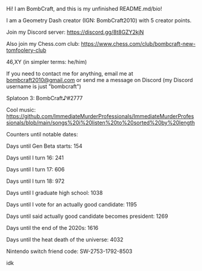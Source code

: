 Hi! I am BombCraft, and this is my unfinished README.md/bio!

I am a Geometry Dash creator (IGN: BombCraft2010) with 5 creator points.

Join my Discord server: https://discord.gg/8t8GZY2kjN

Also join my Chess.com club: https://www.chess.com/club/bombcraft-new-tomfoolery-club

46,XY (in simpler terms: he/him)

If you need to contact me for anything, email me at bombcraft2010@gmail.com or send me a message on Discord (my Discord username is just "bombcraft")

Splatoon 3: BombCraft♪#2777

Cool music: https://github.com/ImmediateMurderProfessionals/ImmediateMurderProfessionals/blob/main/songs%20i%20listen%20to%20sorted%20by%20length

Counters until notable dates:

Days until Gen Beta starts: 154

Days until I turn 16: 241

Days until I turn 17: 606

Days until I turn 18: 972

Days until I graduate high school: 1038

Days until I vote for an actually good candidate: 1195

Days until said actually good candidate becomes president: 1269

Days until the end of the 2020s: 1616

Days until the heat death of the universe: 4032


Nintendo switch friend code: SW-2753-1792-8503

idk
